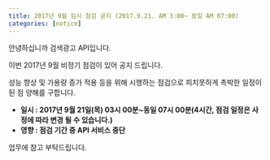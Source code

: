 ```yaml
---
title: 2017년 9월 임시 점검 공지 (2017.9.21. AM 3:00~ 동일 AM 07:00)
categories: [notice]
---
```


안녕하십니까 검색광고 API입니다. 



이번 2017년 9월 비정기 점검이 있어 공지 드립니다.



성능 향상 및 가용량 증가 적용 등을 위해 시행하는 점검으로 피치못하게 촉박한 일정이 된 점 양해를 구합니다. 



- **일시 : 2017년 9월 21일(목) 03시 00분~동일 07시 00분(4시간, 점검 일정은 사정에 따라 변경 될 수 있습니다.)**
- **영향 : 점검 기간 중 API 서비스 중단**



업무에 참고 부탁드립니다. 

